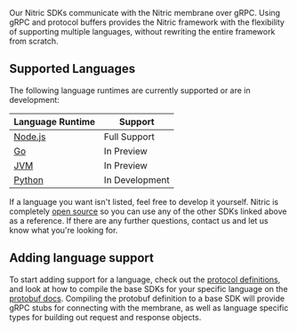 Our Nitric SDKs communicate with the Nitric membrane over gRPC. Using gRPC and protocol buffers provides the Nitric framework with the flexibility of supporting multiple languages, without rewriting the entire framework from scratch.

## Supported Languages

The following language runtimes are currently supported or are in development:

| Language Runtime                                   | Support        |
| -------------------------------------------------- | -------------- |
| [Node.js](https://github.com/nitrictech/node-sdk)  | Full Support   |
| [Go](https://github.com/nitrictech/go-sdk)         | In Preview     |
| [JVM](https://github.com/nitrictech/jvm-sdk)       | In Preview     |
| [Python](https://github.com/nitrictech/python-sdk) | In Development |

If a language you want isn't listed, feel free to develop it yourself. Nitric is completely [open source](https://github.com/nitrictech) so you can use any of the other SDKs linked above as a reference. If there are any further questions, contact us and let us know what you're looking for.

## Adding language support

To start adding support for a language, check out the [protocol definitions](https://github.com/nitrictech/nitric/tree/main/contracts), and look at how to compile the base SDKs for your specific language on the [protobuf docs](https://developers.google.com/protocol-buffers). Compiling the protobuf definition to a base SDK will provide gRPC stubs for connecting with the membrane, as well as language specific types for building out request and response objects.
